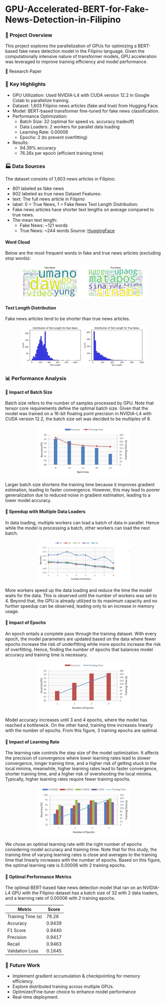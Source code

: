 # GPU-Accelerated-BERT-for-Fake-News-Detection-in-Filipino

### 📌 Project Overview
This project explores the parallelization of GPUs for optimizing a BERT-based fake news detection model in the Filipino language. Given the computationally intensive nature of transformer models, GPU acceleration was leveraged to improve training efficiency and model performance.

🔗 Research Paper 

### 🚀 Key Highlights
- GPU Utilization: Used NVIDIA-L4 with CUDA version 12.2 in Google Colab to parallelize training.
- Dataset: 1,603 Filipino news articles (fake and true) from Hugging Face.
- Model: BERT-based transformer fine-tuned for fake news classification.
- Performance Optimization:
  - Batch Size: 32 (optimal for speed vs. accuracy tradeoff)
  - Data Loaders: 2 workers for parallel data loading
  - Learning Rate: 0.00006
  - Epochs: 2 (to prevent overfitting)
- Results:
  - 94.39% accuracy
  - 76.26s per epoch (efficient training time)

### 🏭 Data Sources
The dataset consists of 1,603 news articles in Filipino:
- 801 labeled as fake news
- 802 labeled as true news
Dataset Features:
- text: The full news article in Filipino
- label:	0 = True News, 1 = Fake News
Text Length Distribution:
- Fake news articles have shorter text lengths on average compared to true news.
- The mean text length:
  - Fake News: ~121 words
  - True News: ~244 words
Source: [HuggingFace](https://huggingface.co/datasets/jcblaise/fake_news_filipino)

#### Word Cloud
Below are the most frequent words in fake and true news articles (excluding stop words):

<p align="center"> 
  <img src="images/word_cloud.png" width=80% height=80%> 
</p>

#### Text Length Distribution
Fake news articles tend to be shorter than true news articles.

<p align="center"> 
  <img src="images/distribution_length.png" width=80% height=80%> 
</p>

### 📊 Performance Analysis
#### 📌 Impact of Batch Size

Batch size refers to the number of samples processed by GPU. Note that tensor core requirements define the optimal batch size. Given that the model was trained on a 16-bit floating point precision in NVIDIA-L4 with CUDA version 12.2, the batch size set was decided to be multiples of 8. 

<p align="center"> 
  <img src="images/batchsize_accuracy-trainingtime.png" width=60% height=60%> 
</p>

Larger batch size shortens the training time because it improves gradient estimation, leading to faster convergence. However, this may lead to poorer generalization due to reduced noise in gradient estimation, leading to a lower model accuracy.

#### 📌 Speedup with Multiple Data Loaders
In data loading, multiple workers can load a batch of data in parallel. Hence while the model is processing a batch, other workers can load the next batch.

<p align="center"> 
  <img src="images/workers_speedup.png" width=60% height=60%> 
</p>

More workers speed up the data loading and reduce the time the model waits for the data. This is observed until the number of workers was set to 4. Beyond that, the GPU is already utilized to its maximum capacity and no further speedup can be observed, leading only to an increase in memory usage.

#### 📌 Impact of Epochs
An epoch entails a complete pass through the training dataset. With every epoch, the model parameters are updated based on the data where fewer epochs increase the risk of underfitting while more epochs increase the risk of overfitting. Hence, finding the number of epochs that balances model accuracy and training time is necessary.

<p align="center"> 
  <img src="images/epochs_accuracy-trainingtime.png" width=60% height=60%> 
</p>

Model accuracy increases until 3 and 4 epochs, where the model has reached a bottleneck. On the other hand, training time increases linearly with the number of epochs. From this figure, 3 training epochs are optimal.

#### 📌 Impact of Learning Rate

The learning rate controls the step size of the model optimization. It affects the precision of convergence where lower learning rates lead to slower convergence, longer training time, and a higher risk of getting stuck in the local minima, meanwhile, higher learning rates lead to faster convergence, shorter training time, and a higher risk of overshooting the local minima. Typically, higher learning rates require fewer training epochs.

<p align="center"> 
  <img src="images/learningrate-epochs_accuracy-trainingtime.png" width=60% height=60%> 
</p>

We chose an optimal learning rate with the right number of epochs considering model accuracy and training time. Note that for this study, the training time of varying learning rates is close and averages to the training time that linearly increases with the number of epochs. Based on this figure, the optimal learning rate is 0.00006 with 2 training epochs.

#### 📌 Optimal Performance Metrics

The optimal BERT-based fake news detection model that ran on an NVIDIA-L4 GPU with the Filipino dataset has a batch size of 32 with 2 data loaders, and a learning rate of 0.00006 with 2 training epochs.

<div align="center">
  
| Metric            | Score          | 
|-------------------|----------------|
| Training Time (s) | 76.26          | 
| Accuracy          | 0.9439         |
| F1 Score          | 0.9440         | 
| Precision         | 0.9417         | 
| Recall            | 0.9463         | 
| Validation Loss   | 0.1645         | 

</div>

### 📜 Future Work
- Implement gradient accumulation & checkpointing for memory efficiency.
- Explore distributed training across multiple GPUs.
- Optimizer/Fine-tuner choice to enhance model performance
- Real-time deployment. 
